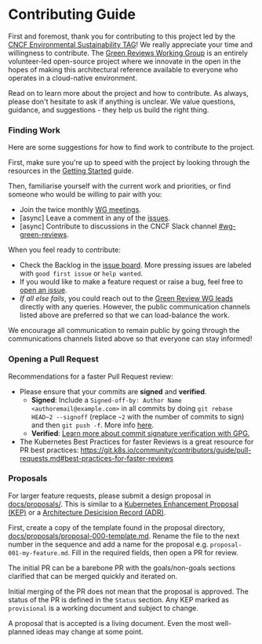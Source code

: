 # Contributing Guide

First and foremost, thank you for contributing to this project led by the
[CNCF Environmental Sustainability TAG](https://github.com/cncf/tag-env-sustainability)!
We really appreciate your time and willingness to contribute. The [Green Reviews
Working Group](https://github.com/cncf/tag-env-sustainability/tree/main/working-groups/green-reviews)
is an entirely volunteer-led open-source project where we innovate
in the open in the hopes of making this architectural reference available to
everyone who operates in a cloud-native environment.

Read on to learn more about the project and how to contribute. As always, please
don't hesitate to ask if anything is unclear. We value questions, guidance, and
suggestions - they help us build the right thing.

### Finding Work

Here are some suggestions for how to find work to contribute to the project.

First, make sure you're up to speed with the project by looking through the resources in the [Getting Started](./README.md#getting-started) guide.

Then, familiarise yourself with the current work and priorities, or find someone who would be willing to pair with you:
- Join the twice monthly [WG meetings](https://github.com/cncf/tag-env-sustainability/tree/main/working-groups/green-reviews#meetings-and-contact).
- [async] Leave a comment in any of the [issues](https://github.com/orgs/cncf/projects/10/views/12).
- [async] Contribute to discussions in the CNCF Slack channel [#wg-green-reviews](https://cloud-native.slack.com/archives/C060EDHN431).

When you feel ready to contribute:
- Check the Backlog in the [issue board](https://github.com/orgs/cncf/projects/10/views/12). More pressing issues are labeled with `good first issue` or `help wanted`.
- If you would like to make a feature request or raise a bug, feel free to [open an issue](https://github.com/cncf-tags/green-reviews-tooling/issues/new).
- _If all else fails_, you could reach out to the [Green Review WG leads](https://github.com/cncf/tag-env-sustainability/tree/main/working-groups/green-reviews#chairs) directly with any queries. However, the public communication channels listed above are preferred so that we can load-balance the work.

We encourage all communication to remain public by going through the communications channels listed above so that everyone can stay informed!

### Opening a Pull Request

Recommendations for a faster Pull Request review:
- Please ensure that your commits are **signed** and **verified**.
  - **Signed**: Include a `Signed-off-by: Author Name <authoremail@example.com>` in all commits by doing `git rebase HEAD~2 --signoff` (replace `~2` with the number of commits to sign) and then `git push -f`. More info [here](https://github.com/cncf-tags/green-reviews-tooling/pull/53/checks?check_run_id=21563565653).
  - **Verified**: [Learn more about commit signature verification with GPG.](https://docs.github.com/en/authentication/managing-commit-signature-verification/about-commit-signature-verification#gpg-commit-signature-verification)
- The Kubernetes Best Practices for faster Reviews is a great resource for PR best practices: https://git.k8s.io/community/contributors/guide/pull-requests.md#best-practices-for-faster-reviews

### Proposals

For larger feature requests, please submit a design proposal in [docs/proposals/](./docs/proposals/). This is similar to a [Kubernetes Enhancement Proposal (KEP)](https://github.com/kubernetes/enhancements) or a [Architecture Desicision Record (ADR)](https://github.com/joelparkerhenderson/architecture-decision-record).

First, create a copy of the template found in the proposal directory, [docs/proposals/proposal-000-template.md](./docs/proposals/proposal-000-template.md). Rename the file to the next number in the sequence and add a name for the proposal e.g. `proposal-001-my-feature.md`. Fill in the required fields, then open a PR for review.

The initial PR can be a barebone PR with the goals/non-goals sections clarified that can be merged quickly and iterated on.

Initial merging of the PR does not mean that the proposal is approved. The status of the PR is defined in the `Status` section. Any KEP marked as `provisional` is a working document and subject to change.

A proposal that is accepted is a living document. Even the most well-planned ideas may change at some point.
